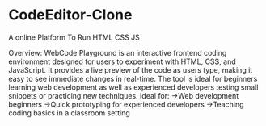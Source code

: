 # CodeEditor-Clone
A online Platform To Run HTML CSS JS 

Overview: WebCode Playground is an interactive frontend coding environment designed for users to experiment with HTML, CSS, and JavaScript. It provides a live preview of the code as users type, making it easy to see immediate changes in real-time. The tool is ideal for beginners learning web development as well as experienced developers testing small snippets or practicing new techniques.
Ideal for:
->Web development beginners
->Quick prototyping for experienced developers
->Teaching coding basics in a classroom setting

